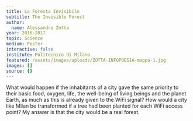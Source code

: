 ```yaml
---
title: La Foresta Invisibile
subtitle: The Invisible Forest
author:
  name: Alessandro Zotta
year: 2016-2017
topic: Science
medium: Poster
interactive: false
institute: Politecnico di Milano
featured: /assets/images/uploads/ZOTTA-INFOPOESIA-mappa-1.jpg
images: []
source: {}
---
```

What would happen if the inhabitants of a city gave the same priority to their basic food, oxygen, life, the well-being of living beings and the planet Earth, as much as this is already given to the WiFi signal? How would a city like Milan be transformed if a tree had been planted for each WiFi access point? My answer is that the city would be a real forest.
